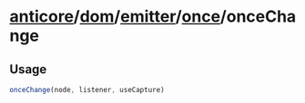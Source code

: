 # [anticore](../../../../../../#reference)/[dom](../../../#reference)/[emitter](../../#reference)/[once](../#reference)/<a name="reference">onceChange</a>

## Usage

```js
onceChange(node, listener, useCapture)
```